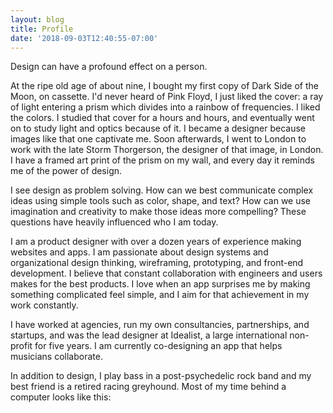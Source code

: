```yaml
---
layout: blog
title: Profile
date: '2018-09-03T12:40:55-07:00'
---
```

Design can have a profound effect on a person. 

At the ripe old age of about nine, I bought my first copy of Dark Side of the Moon, on cassette. I'd never heard of Pink Floyd, I just liked the cover: a ray of light entering a prism which divides into a rainbow of frequencies. I liked the colors. I studied that cover for a hours and hours, and eventually went on to study light and optics because of it. I became a designer because images like that one captivate me. Soon afterwards, I went to London to work with the late Storm Thorgerson, the designer of that image, in London. I have a framed art print of the prism on my wall, and every day it reminds me of the power of design.

I see design as problem solving. How can we best communicate complex ideas using simple tools such as color, shape, and text? How can we use imagination and creativity to make those ideas more compelling? These questions have heavily influenced who I am today. 

I am a product designer with over a dozen years of experience making websites and apps. I am passionate about design systems and organizational design thinking, wireframing, prototyping, and front-end development. I believe that constant collaboration with engineers and users makes for the best products. I love when an app surprises me by making something complicated feel simple, and I aim for that achievement in my work constantly.

I have worked at agencies, run my own consultancies, partnerships, and startups, and was the lead designer at Idealist, a large international non-profit for five years. I am currently co-designing an app that helps musicians collaborate.

In addition to design, I play bass in a post-psychedelic rock band and my best friend is a retired racing greyhound. Most of my time behind a computer looks like this:
